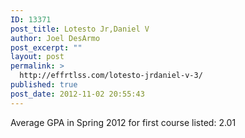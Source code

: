 ```yaml
---
ID: 13371
post_title: Lotesto Jr,Daniel V
author: Joel DesArmo
post_excerpt: ""
layout: post
permalink: >
  http://effrtlss.com/lotesto-jrdaniel-v-3/
published: true
post_date: 2012-11-02 20:55:43
---
```

<p>Average GPA in Spring 2012 for first course listed: 2.01</p>